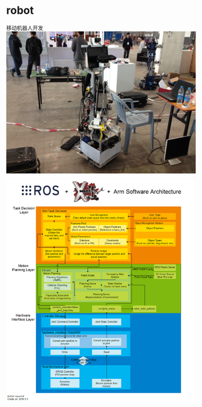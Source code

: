 # robot
移动机器人开发
![xm_arm](.images/xm_arm.jpg)


![xm_arm_software_architecture](.images/xm_arm_software_architecture.png)